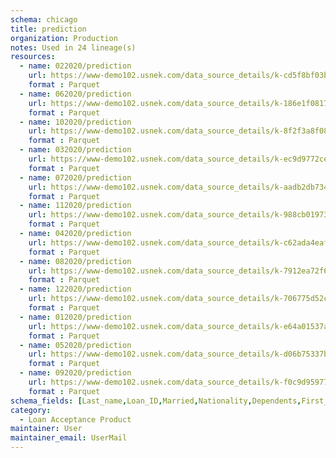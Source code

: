 ```yaml
---
schema: chicago
title: prediction
organization: Production
notes: Used in 24 lineage(s)
resources:
  - name: 022020/prediction 
    url: https://www-demo102.usnek.com/data_source_details/k-cd5f8bf03b580f6894395374421c260299daac857a88a41d941906f69875efba 
    format : Parquet
  - name: 062020/prediction 
    url: https://www-demo102.usnek.com/data_source_details/k-186e1f0817352765119247e99784837a524a748f680f099eb6789000d01d8868 
    format : Parquet
  - name: 102020/prediction 
    url: https://www-demo102.usnek.com/data_source_details/k-8f2f3a8f082c2a16c09654275b79efe95d5a4479fd57b0862ebb744f8570d1f5 
    format : Parquet
  - name: 032020/prediction 
    url: https://www-demo102.usnek.com/data_source_details/k-ec9d9772ce5cb8fe57ae952a941bc337f405f7755cb9652f07f300dda88fe20a 
    format : Parquet
  - name: 072020/prediction 
    url: https://www-demo102.usnek.com/data_source_details/k-aadb2db734f16f9fc5da628f331752e56bff607e0991dfa70eedb61573bc7f56 
    format : Parquet
  - name: 112020/prediction 
    url: https://www-demo102.usnek.com/data_source_details/k-988cb0197317ece95acc4a72a8a63dd2a6f93ba3bb790b30453d3a9428c0688a 
    format : Parquet
  - name: 042020/prediction 
    url: https://www-demo102.usnek.com/data_source_details/k-c62ada4eafcae2996049f0f2d34fe152e93121eb5d159a7f725198a38196a787 
    format : Parquet
  - name: 082020/prediction 
    url: https://www-demo102.usnek.com/data_source_details/k-7912ea72f6ae0494f4abb5e0424115fa81f0a5dfffac1bb50f4487b4c734ab63 
    format : Parquet
  - name: 122020/prediction 
    url: https://www-demo102.usnek.com/data_source_details/k-706775d52cccaf9b8d1f55fc44b1c3262c8327e09d0c2e79cd8b05c5b17532ff 
    format : Parquet
  - name: 012020/prediction 
    url: https://www-demo102.usnek.com/data_source_details/k-e64a01537a4332cc7a8c94785337f189332f016e280c7a3cefcce8e319da6436 
    format : Parquet
  - name: 052020/prediction 
    url: https://www-demo102.usnek.com/data_source_details/k-d06b75337b0a11a0bc7db1c68ad89c7e231705fd4968135279629e303dd54d8a 
    format : Parquet
  - name: 092020/prediction 
    url: https://www-demo102.usnek.com/data_source_details/k-f0c9d95977d9102d509090a61e31270b5992e23ffcfed90e478ba3a8c9c39b94 
    format : Parquet
schema_fields: [Last_name,Loan_ID,Married,Nationality,Dependents,First_name,Property_Area,Education,Gender,Self_Employed,ApplicantIncome,CoapplicantIncome,LoanAmount,Loan_Amount_Term,Credit_History,Married_Yes,Education_Not Graduate,Self_Employed_Yes,Dependents_3+,Property_Area_Semiurban,Dependents_1,Property_Area_Urban,Dependents_2,predict]
category:
  - Loan Acceptance Product
maintainer: User
maintainer_email: UserMail
---
```

